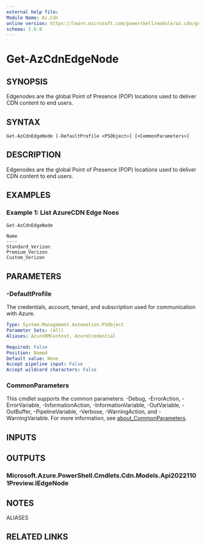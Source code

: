 ```yaml
---
external help file:
Module Name: Az.Cdn
online version: https://learn.microsoft.com/powershell/module/az.cdn/get-azcdnedgenode
schema: 2.0.0
---
```


# Get-AzCdnEdgeNode

## SYNOPSIS
Edgenodes are the global Point of Presence (POP) locations used to deliver CDN content to end users.

## SYNTAX

```
Get-AzCdnEdgeNode [-DefaultProfile <PSObject>] [<CommonParameters>]
```

## DESCRIPTION
Edgenodes are the global Point of Presence (POP) locations used to deliver CDN content to end users.

## EXAMPLES

### Example 1: List AzureCDN Edge Noes
```powershell
Get-AzCdnEdgeNode
```

```output
Name
----
Standard_Verizon
Premium_Verizon
Custom_Verizon
```



## PARAMETERS

### -DefaultProfile
The credentials, account, tenant, and subscription used for communication with Azure.

```yaml
Type: System.Management.Automation.PSObject
Parameter Sets: (All)
Aliases: AzureRMContext, AzureCredential

Required: False
Position: Named
Default value: None
Accept pipeline input: False
Accept wildcard characters: False
```

### CommonParameters
This cmdlet supports the common parameters: -Debug, -ErrorAction, -ErrorVariable, -InformationAction, -InformationVariable, -OutVariable, -OutBuffer, -PipelineVariable, -Verbose, -WarningAction, and -WarningVariable. For more information, see [about_CommonParameters](http://go.microsoft.com/fwlink/?LinkID=113216).

## INPUTS

## OUTPUTS

### Microsoft.Azure.PowerShell.Cmdlets.Cdn.Models.Api20221101Preview.IEdgeNode

## NOTES

ALIASES

## RELATED LINKS

